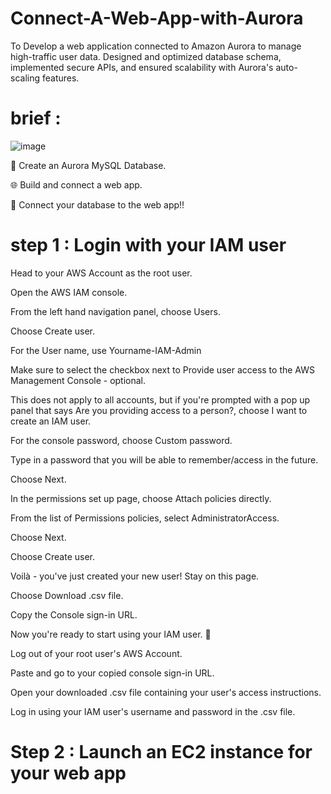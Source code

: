 # Connect-A-Web-App-with-Aurora
To Develop a web application connected to Amazon Aurora to manage high-traffic user data. Designed and optimized database schema, implemented secure APIs, and ensured scalability with Aurora's auto-scaling features.

# brief : 

![image](https://github.com/user-attachments/assets/7dcbff79-a945-48b2-9879-6df13cb3b789)


🧱 Create an Aurora MySQL Database.



🌐 Build and connect a web app.



🔗 Connect your database to the web app!!


# step 1 : Login with your IAM user

Head to your AWS Account as the root user.



Open the AWS IAM console.



From the left hand navigation panel, choose Users.



Choose Create user.



For the User name, use Yourname-IAM-Admin‍



Make sure to select the checkbox next to Provide user access to the AWS Management Console - optional.‍



This does not apply to all accounts, but if you're prompted with a pop up panel that says Are you providing access to a person?, choose I want to create an IAM user.

For the console password, choose Custom password.



Type in a password that you will be able to remember/access in the future.

Choose Next.



In the permissions set up page, choose Attach policies directly.



From the list of Permissions policies, select AdministratorAccess.



Choose Next.



Choose Create user.



Voilà - you've just created your new user! Stay on this page.



Choose Download .csv file.



Copy the Console sign-in URL.



Now you're ready to start using your IAM user. 🏁



Log out of your root user's AWS Account.



Paste and go to your copied console sign-in URL.



Open your downloaded .csv file containing your user's access instructions.



Log in using your IAM user's username and password in the .csv file.


# Step 2 : Launch an EC2 instance for your web app
